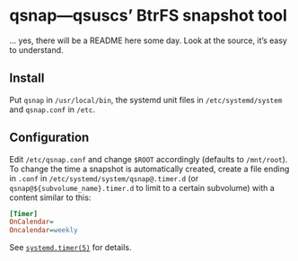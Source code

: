 # qsnap—qsuscs’ BtrFS snapshot tool
… yes, there will be a README here some day.  Look at the source, it’s easy to
understand.

## Install
Put `qsnap` in `/usr/local/bin`, the systemd unit files in `/etc/systemd/system`
and `qsnap.conf` in `/etc`.

## Configuration
Edit `/etc/qsnap.conf` and change `$ROOT` accordingly (defaults to `/mnt/root`).
To change the time a snapshot is automatically created, create a file ending in
`.conf` in `/etc/systemd/system/qsnap@.timer.d` (or
`qsnap@${subvolume_name}.timer.d` to limit to a certain subvolume) with a
content similar to this:
```INI
[Timer]
OnCalendar=
Oncalendar=weekly
```
See
[`systemd.timer(5)`](http://www.freedesktop.org/software/systemd/man/systemd.timer.html)
for details.
